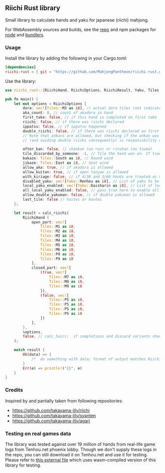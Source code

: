 ## Riichi Rust library

Small library to calculate hands and yaku for japanese (riichi) mahjong.

For WebAssembly sources and builds, see the [repo](https://github.com/MahjongPantheon/riichi-rs) and npm packages for [node](https://npmjs.com/package/riichi-rs-node) and [bundlers](https://npmjs.com/package/riichi-rs-bundlers).

### Usage

Install the library by adding the following in your Cargo.toml:

```toml
[dependencies]
riichi-rust = { git = "https://github.com/MahjongPantheon/riichi-rust.git", version = "1.0.0" }
```

Use the library:

```rust
use riichi_rust::{RiichiHand, RiichiOptions, RiichiResult, Yaku, Tiles, calc_riichi};

pub fn main() {
    let mut options = RiichiOptions {
        dora: vec![Tiles::M3 as i8], // actual dora tiles (not indicators value)
        aka_count: 0, // count of akadora in hand
        first_take: false, // if this hand is completed on first take
        riichi: false, // if there was riichi declared
        ippatsu: false, // if ippatsu happened
        double_riichi: false, // if there was riichi declared on first turn.
        // Note that ankans are allowed, but checking if the ankan was declared before double riichi
        // (and voiding double riichi consequently) is responsibility of external code.

        after_kan: false, // chankan (on ron) or rinshan (on tsumo)
        tile_discarded_by_someone: -1, // Tile the hand won on. If tsumo, pass -1
        bakaze: Tiles::South as i8, // Round wind
        jikaze: Tiles::East as i8, // Seat wind
        allow_aka: true, // if akadora is allowed
        allow_kuitan: true, // if open tanyao is allowed
        with_kiriage: false, // if 4/30 and 3/60 hands are treated as mangan
        disabled_yaku: vec![Yaku::Renhou as i8], // List of yaku to be disabled
        local_yaku_enabled: vec![Yaku::Daisharin as i8], // List of local yaku to be enabled
        all_local_yaku_enabled: false, // pass true here to enable all supported local yaku
        allow_double_yakuman: false, // if double yakuman is allowed
        last_tile: false // haitei or houtei
    };

    let result = calc_riichi(
        RiichiHand {
            open_part: vec![
                Tiles::M1 as i8,
                Tiles::M2 as i8,
                Tiles::M3 as i8,
                Tiles::M4 as i8,
                Tiles::M5 as i8,
                Tiles::M6 as i8,
                Tiles::P9 as i8,
                Tiles::P9 as i8
            ],
            closed_part: vec![
                (true, vec![
                    Tiles::M7 as i8,
                    Tiles::M8 as i8,
                    Tiles::M9 as i8
                ]),
                (false, vec![
                    Tiles::P5 as i8,
                    Tiles::P5 as i8,
                    Tiles::P5 as i8,
                    Tiles::P5 as i8
                ])
            ],
        },
        &options,
        false, // calc_hairi:  if completions and discard variants should be calculated
    );

    match result {
        Ok(data) => {
            /*  do something with data; format of output matches RiichiResult struct */
        }
        Err(e) => println!("{}", e)
    }
}
```

### Credits

Inspired by and partially taken from following repositories:

- https://github.com/takayama-lily/riichi
- https://github.com/takayama-lily/syanten
- https://github.com/takayama-lily/agari

### Testing on real games data

The library was tested against over 19 million of hands from real-life game logs from Tenhou.net phoenix lobby. Though
we don't supply these logs in the repo, you can still download it on Tenhou.net and use it for testing. Please refer
to [this external file](https://github.com/MahjongPantheon/riichi-ts/blob/main/riichi_realdata_rs.test.ts) which uses
wasm-compiled version of this library for testing.
